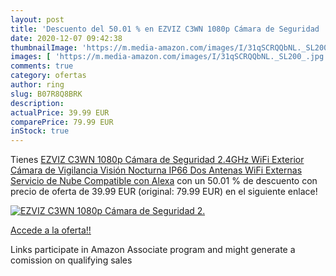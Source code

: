 ```yaml
---
layout: post
title: 'Descuento del 50.01 % en EZVIZ C3WN 1080p Cámara de Seguridad  2.'
date: 2020-12-07 09:42:38
thumbnailImage: 'https://m.media-amazon.com/images/I/31qSCRQQbNL._SL200_.jpg'
images: [ 'https://m.media-amazon.com/images/I/31qSCRQQbNL._SL200_.jpg' ]
comments: true
category: ofertas
author: ring
slug: B07R8Q8BRK
description:
actualPrice: 39.99 EUR
comparePrice: 79.99 EUR
inStock: true
---
```


Tienes [EZVIZ C3WN 1080p Cámara de Seguridad  2.4GHz WiFi Exterior Cámara de Vigilancia  Visión Nocturna  IP66  Dos Antenas WiFi Externas  Servicio de Nube  Compatible con Alexa](https://www.amazon.es/dp/B07R8Q8BRK/?tag=tolees-21) con un 50.01 % de descuento con precio de oferta de 39.99 EUR (original: 79.99 EUR) en el siguiente enlace!

[![EZVIZ C3WN 1080p Cámara de Seguridad  2.](https://m.media-amazon.com/images/I/31qSCRQQbNL._SL200_.jpg)](https://www.amazon.es/dp/B07R8Q8BRK/?tag=tolees-21)

[Accede a la oferta!!](https://www.amazon.es/dp/B07R8Q8BRK/?tag=tolees-21)

Links participate in Amazon Associate program and might generate a comission on qualifying sales



